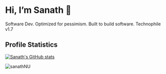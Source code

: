 # Hi, I’m Sanath :wave:
Software Dev. Optimized for pessimism. Built to build software. Technophile v1.7 

## Profile Statistics

[![Sanath's GitHub stats](https://github-readme-stats.vercel.app/api?username=sanathNU&show_icons=true&theme=dark&hide=issues,stars)](https://github.com/anuraghazra/github-readme-stats)
<br/>
<!--[![Top Langs](https://github-readme-stats.vercel.app/api/top-langs/?username=sanathNU&exclude_repo=github-readme-stats,anuraghazra.github.io)](https://github.com/anuraghazra/github-readme-stats)</br>-->
<p align="left"> <img src="https://komarev.com/ghpvc/?username=sanathNU&color=brightgreen" alt="sanathNU" /> </p>

<!---
sanathNU/sanathNU is a ✨ special ✨ repository because its `README.md` (this file) appears on your GitHub profile.
You can click the Preview link to take a look at your changes.
--->
